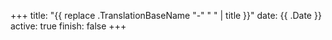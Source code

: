 +++
title: "{{ replace .TranslationBaseName "-" " " | title }}"
date: {{ .Date }}
active: true
finish: false
+++